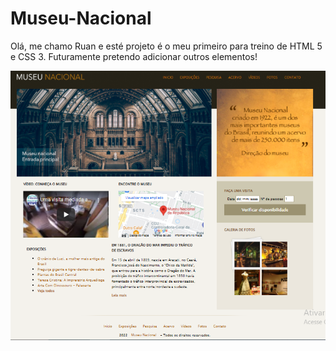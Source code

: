 # <h1>Museu-Nacional</h1>
Olá, me chamo Ruan e esté projeto é o meu primeiro para treino de HTML 5 e CSS 3. Futuramente pretendo adicionar outros elementos!


![Imagem do projeto do museu nacional](https://github.com/Ruandiasdesouza/Museu-Nacional/blob/master/Imagem%20do%20projeto.png)
